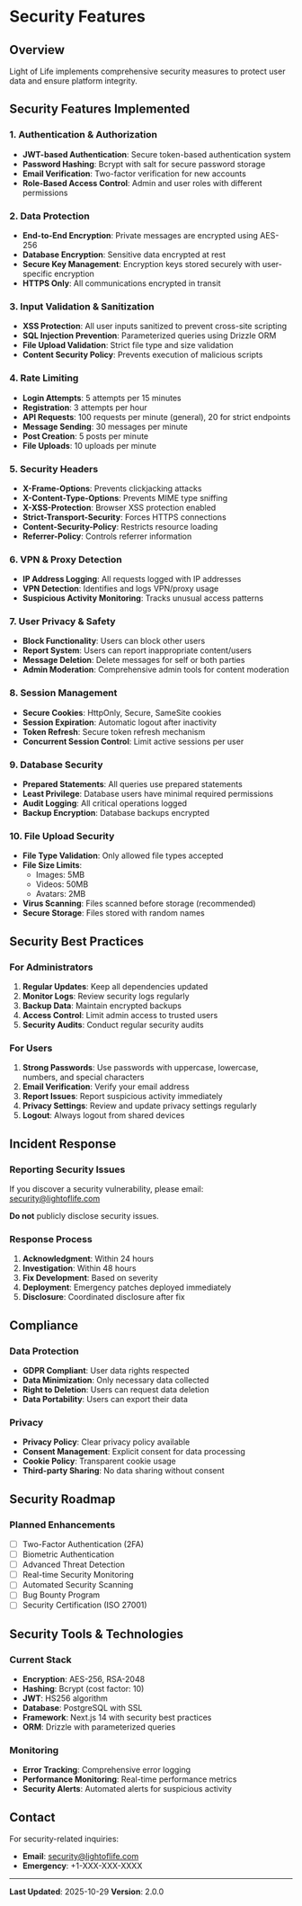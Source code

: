 # Security Features

## Overview
Light of Life implements comprehensive security measures to protect user data and ensure platform integrity.

## Security Features Implemented

### 1. Authentication & Authorization
- **JWT-based Authentication**: Secure token-based authentication system
- **Password Hashing**: Bcrypt with salt for secure password storage
- **Email Verification**: Two-factor verification for new accounts
- **Role-Based Access Control**: Admin and user roles with different permissions

### 2. Data Protection
- **End-to-End Encryption**: Private messages are encrypted using AES-256
- **Database Encryption**: Sensitive data encrypted at rest
- **Secure Key Management**: Encryption keys stored securely with user-specific encryption
- **HTTPS Only**: All communications encrypted in transit

### 3. Input Validation & Sanitization
- **XSS Protection**: All user inputs sanitized to prevent cross-site scripting
- **SQL Injection Prevention**: Parameterized queries using Drizzle ORM
- **File Upload Validation**: Strict file type and size validation
- **Content Security Policy**: Prevents execution of malicious scripts

### 4. Rate Limiting
- **Login Attempts**: 5 attempts per 15 minutes
- **Registration**: 3 attempts per hour
- **API Requests**: 100 requests per minute (general), 20 for strict endpoints
- **Message Sending**: 30 messages per minute
- **Post Creation**: 5 posts per minute
- **File Uploads**: 10 uploads per minute

### 5. Security Headers
- **X-Frame-Options**: Prevents clickjacking attacks
- **X-Content-Type-Options**: Prevents MIME type sniffing
- **X-XSS-Protection**: Browser XSS protection enabled
- **Strict-Transport-Security**: Forces HTTPS connections
- **Content-Security-Policy**: Restricts resource loading
- **Referrer-Policy**: Controls referrer information

### 6. VPN & Proxy Detection
- **IP Address Logging**: All requests logged with IP addresses
- **VPN Detection**: Identifies and logs VPN/proxy usage
- **Suspicious Activity Monitoring**: Tracks unusual access patterns

### 7. User Privacy & Safety
- **Block Functionality**: Users can block other users
- **Report System**: Users can report inappropriate content/users
- **Message Deletion**: Delete messages for self or both parties
- **Admin Moderation**: Comprehensive admin tools for content moderation

### 8. Session Management
- **Secure Cookies**: HttpOnly, Secure, SameSite cookies
- **Session Expiration**: Automatic logout after inactivity
- **Token Refresh**: Secure token refresh mechanism
- **Concurrent Session Control**: Limit active sessions per user

### 9. Database Security
- **Prepared Statements**: All queries use prepared statements
- **Least Privilege**: Database users have minimal required permissions
- **Audit Logging**: All critical operations logged
- **Backup Encryption**: Database backups encrypted

### 10. File Upload Security
- **File Type Validation**: Only allowed file types accepted
- **File Size Limits**: 
  - Images: 5MB
  - Videos: 50MB
  - Avatars: 2MB
- **Virus Scanning**: Files scanned before storage (recommended)
- **Secure Storage**: Files stored with random names

## Security Best Practices

### For Administrators
1. **Regular Updates**: Keep all dependencies updated
2. **Monitor Logs**: Review security logs regularly
3. **Backup Data**: Maintain encrypted backups
4. **Access Control**: Limit admin access to trusted users
5. **Security Audits**: Conduct regular security audits

### For Users
1. **Strong Passwords**: Use passwords with uppercase, lowercase, numbers, and special characters
2. **Email Verification**: Verify your email address
3. **Report Issues**: Report suspicious activity immediately
4. **Privacy Settings**: Review and update privacy settings regularly
5. **Logout**: Always logout from shared devices

## Incident Response

### Reporting Security Issues
If you discover a security vulnerability, please email: security@lightoflife.com

**Do not** publicly disclose security issues.

### Response Process
1. **Acknowledgment**: Within 24 hours
2. **Investigation**: Within 48 hours
3. **Fix Development**: Based on severity
4. **Deployment**: Emergency patches deployed immediately
5. **Disclosure**: Coordinated disclosure after fix

## Compliance

### Data Protection
- **GDPR Compliant**: User data rights respected
- **Data Minimization**: Only necessary data collected
- **Right to Deletion**: Users can request data deletion
- **Data Portability**: Users can export their data

### Privacy
- **Privacy Policy**: Clear privacy policy available
- **Consent Management**: Explicit consent for data processing
- **Cookie Policy**: Transparent cookie usage
- **Third-party Sharing**: No data sharing without consent

## Security Roadmap

### Planned Enhancements
- [ ] Two-Factor Authentication (2FA)
- [ ] Biometric Authentication
- [ ] Advanced Threat Detection
- [ ] Real-time Security Monitoring
- [ ] Automated Security Scanning
- [ ] Bug Bounty Program
- [ ] Security Certification (ISO 27001)

## Security Tools & Technologies

### Current Stack
- **Encryption**: AES-256, RSA-2048
- **Hashing**: Bcrypt (cost factor: 10)
- **JWT**: HS256 algorithm
- **Database**: PostgreSQL with SSL
- **Framework**: Next.js 14 with security best practices
- **ORM**: Drizzle with parameterized queries

### Monitoring
- **Error Tracking**: Comprehensive error logging
- **Performance Monitoring**: Real-time performance metrics
- **Security Alerts**: Automated alerts for suspicious activity

## Contact

For security-related inquiries:
- **Email**: security@lightoflife.com
- **Emergency**: +1-XXX-XXX-XXXX

---

**Last Updated**: 2025-10-29
**Version**: 2.0.0
